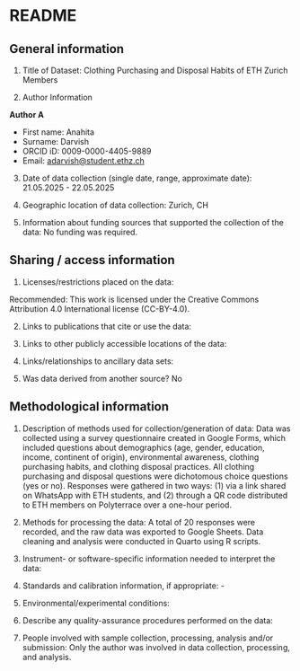 # README

## General information

1.  Title of Dataset:  Clothing Purchasing and Disposal Habits of ETH Zurich Members

2.  Author Information

**Author A**

- First name: Anahita
- Surname: Darvish
- ORCID iD: 0009-0000-4405-9889
- Email: adarvish@student.ethz.ch

3.  Date of data collection (single date, range, approximate date): 21.05.2025 - 22.05.2025

4.  Geographic location of data collection: Zurich, CH

5.  Information about funding sources that supported the collection of
    the data: No funding was required.

## Sharing / access information

1.  Licenses/restrictions placed on the data:  

Recommended: This work is licensed under the Creative Commons Attribution 4.0 International license (CC-BY-4.0).

2.  Links to publications that cite or use the data: 

3.  Links to other publicly accessible locations of the data: 

4.  Links/relationships to ancillary data sets: 

5.  Was data derived from another source? No

## Methodological information

1.  Description of methods used for collection/generation of data: 
Data was collected using a survey questionnaire created in Google Forms, which included questions about demographics (age, gender, education, income, continent of origin), environmental awareness, clothing purchasing habits, and clothing disposal practices. All clothing purchasing and disposal questions were dichotomous choice questions (yes or no). Responses were gathered in two ways: (1) via a link shared on WhatsApp with ETH students, and (2) through a QR code distributed to ETH members on Polyterrace over a one-hour period.

2.  Methods for processing the data:
A total of 20 responses were recorded, and the raw data was exported to Google Sheets. Data cleaning and analysis were conducted in Quarto using R scripts.

3.  Instrument- or software-specific information needed to interpret the
    data: 

4.  Standards and calibration information, if appropriate: -

5.  Environmental/experimental conditions: 

6.  Describe any quality-assurance procedures performed on the data: 

7.  People involved with sample collection, processing, analysis and/or
    submission: Only the author was involved in data collection, processing, and analysis.

